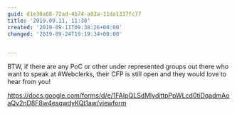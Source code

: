 ```yaml
---
guid: d1e30a68-72ad-4b74-a83a-11da1337fc77
title: '2019.09.11, 11:38'
created: '2019-09-11T09:38:26+00:00'
changed: '2019-09-24T19:19:34+00:00'


---
```


BTW, if there are any PoC or other under represented groups out there who want to speak at #Webclerks, their CFP is still open and they would love to hear from you!

https://docs.google.com/forms/d/e/1FAIpQLSdMlydittpPpWLcd0tiDqadmAoaQv2nD8F8w4esqwdyKQt1aw/viewform
